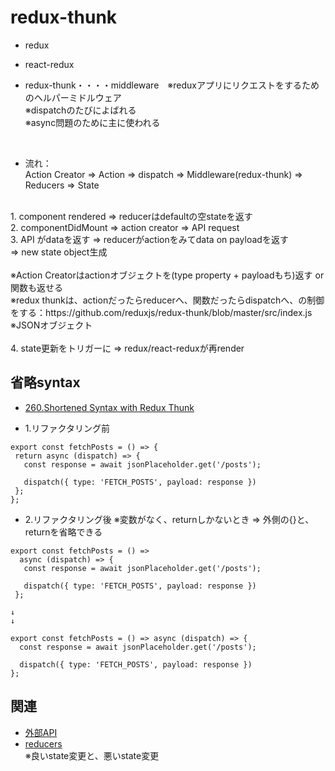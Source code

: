 # redux-thunk

- redux
- react-redux

- redux-thunk・・・・middleware　※reduxアプリにリクエストをするためのヘルパーミドルウェア<br>
※dispatchのたびによばれる<br>
※async問題のために主に使われる<br>
<br>

- 流れ：<br>
Action Creator => Action => dispatch => Middleware(redux-thunk) => Reducers => State<br>
<br>
1. component rendered => reducerはdefaultの空stateを返す<br>
2. componentDidMount => action creator => API request <br>
3. API がdataを返す => reducerがactionをみてdata on payloadを返す<br>
 => new state object生成 <br>
<br>
 ※Action Creatorはactionオブジェクトを(type property + payloadもち)返す or 関数も返せる<br>
 ※redux thunkは、actionだったらreducerへ、関数だったらdispatchへ、の制御をする：https://github.com/reduxjs/redux-thunk/blob/master/src/index.js <br>
 ※JSONオブジェクト<br>
 <br>
4. state更新をトリガーに => redux/react-reduxが再render <br>

## 省略syntax
- [260.Shortened Syntax with Redux Thunk](https://www.udemy.com/course/react-redux/learn/lecture/12586868#overview)


- 1.リファクタリング前
```
export const fetchPosts = () => {
 return async (dispatch) => {
   const response = await jsonPlaceholder.get('/posts');
   
   dispatch({ type: 'FETCH_POSTS', payload: response })
 };
};

```

- 2.リファクタリング後 ※変数がなく、returnしかないとき => 外側の{}と、returnを省略できる
```
export const fetchPosts = () => 
  async (dispatch) => {
   const response = await jsonPlaceholder.get('/posts');
   
   dispatch({ type: 'FETCH_POSTS', payload: response })
 };

↓
↓

export const fetchPosts = () => async (dispatch) => {
  const response = await jsonPlaceholder.get('/posts');
   
  dispatch({ type: 'FETCH_POSTS', payload: response })
};
```

## 関連
- [外部API](https://github.com/endw0901/react_typescript/blob/main/api.md)
- [reducers](https://github.com/endw0901/react_typescript/edit/main/reducers.md) <br>
※良いstate変更と、悪いstate変更<br>
